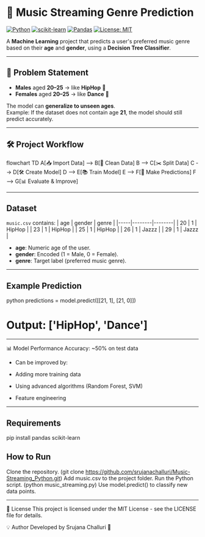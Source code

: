 # 🎵 Music Streaming Genre Prediction

[![Python](https://img.shields.io/badge/Python-3.x-blue)](https://www.python.org/)
[![scikit-learn](https://img.shields.io/badge/scikit--learn-1.x-orange)](https://scikit-learn.org/stable/)
[![Pandas](https://img.shields.io/badge/Pandas-1.x-green)](https://pandas.pydata.org/)
[![License: MIT](https://img.shields.io/badge/License-MIT-yellow.svg)](LICENSE)

A **Machine Learning** project that predicts a user's preferred music genre based on their **age** and **gender**, using a **Decision Tree Classifier**.

---

## 📌 Problem Statement

- **Males** aged **20–25** → like **HipHop** 🎤  
- **Females** aged **20–25** → like **Dance** 💃  

The model can **generalize to unseen ages**.  
Example: If the dataset does not contain age **21**, the model should still predict accurately.

---

## 🛠 Project Workflow

flowchart TD
    A[📥 Import Data] --> B[🧹 Clean Data]
    B --> C[✂️ Split Data]
    C --> D[🛠 Create Model]
    D --> E[📚 Train Model]
    E --> F[🔮 Make Predictions]
    F --> G[📊 Evaluate & Improve]


---

## Dataset
`music.csv` contains:
| age | gender | genre  |
|-----|--------|--------|
| 20  | 1      | HipHop |
| 23  | 1      | HipHop |
| 25  | 1      | HipHop |
| 26  | 1      | Jazzz  |
| 29  | 1      | Jazzz  |

- **age**: Numeric age of the user.
- **gender**: Encoded (1 = Male, 0 = Female).
- **genre**: Target label (preferred music genre).

---

## Example Prediction
python
predictions = model.predict([[21, 1], [21, 0]])
# Output: ['HipHop', 'Dance'] 

---

📊 Model Performance
Accuracy: ~50% on test data

- Can be improved by:

- Adding more training data

- Using advanced algorithms (Random Forest, SVM)

- Feature engineering

---

## Requirements
  pip install pandas scikit-learn
  
## How to Run

Clone the repository. (git clone https://github.com/srujanachalluri/Music-Streaming_Python.git)
Add music.csv to the project folder.
Run the Python script. (python music_streaming.py)
Use model.predict() to classify new data points.

---
📜 License
This project is licensed under the MIT License - see the LICENSE file for details.

💡 Author
Developed by Srujana Challuri 🚀

